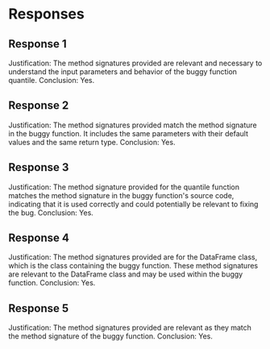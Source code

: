 # Responses
## Response 1
Justification: The method signatures provided are relevant and necessary to understand the input parameters and behavior of the buggy function quantile.
Conclusion: Yes.

## Response 2
Justification: The method signatures provided match the method signature in the buggy function. It includes the same parameters with their default values and the same return type.
Conclusion: Yes.

## Response 3
Justification: The method signature provided for the quantile function matches the method signature in the buggy function's source code, indicating that it is used correctly and could potentially be relevant to fixing the bug.
Conclusion: Yes.

## Response 4
Justification: The method signatures provided are for the DataFrame class, which is the class containing the buggy function. These method signatures are relevant to the DataFrame class and may be used within the buggy function.
Conclusion: Yes.

## Response 5
Justification: The method signatures provided are relevant as they match the method signature of the buggy function.
Conclusion: Yes.

